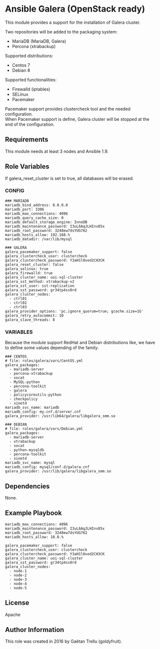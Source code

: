 # Ansible Galera (OpenStack ready)
This module provides a support for the installation of Galera cluster.

Two repositories will be added to the packaging system:
- MariaDB (MariaDB, Galera)
- Percona (xtrabackup)

Supported distributions:
- Centos 7
- Debian 8

Supported functionalities:
- Firewalld (iptables)
- SELinux
- Pacemaker

Pacemaker support provides clustercheck tool and the needed configuration.  
When Pacemaker support is define, Galera cluster will be stopped at the end of the configuration.

## Requirements
This module needs at least 3 nodes and Ansible 1.9.

## Role Variables
If galera_reset_cluster is set to true, all databases will be erased.

### CONFIG
```
### MARIADB
mariadb_bind_address: 0.0.0.0
mariadb_port: 3306
mariadb_max_connections: 4096
mariadb_query_cache_size: 0
mariadb_default_storage_engine: InnoDB
mariadb_maintenance_password: I3uL6AqJLHInv85x
mariadb_root_password: 3248ew7dsYUG762
mariadb_hosts_allow: 192.168.%
mariadb_datadir: /var/lib/mysql

### GALERA
galera_pacemaker_support: false
galera_clustercheck_user: clustercheck
galera_clustercheck_password: Y3aH1l0ved2CH3CK
galera_reset_cluster: false
galera_selinux: true
galera_firewalld: true
galera_cluster_name: uoi-sql-cluster
galera_sst_method: xtrabackup-v2
galera_sst_user: sst-replication
galera_sst_password: gr34tp4ss0rd
galera_cluster_nodes:
  - ctrl01
  - ctrl02
  - ctrl03
galera_provider_options: 'pc.ignore_quorum=true; gcache.size=1G'
galera_retry_autocommit: 10
galera_slave_threads: 8
```

### VARIABLES
Because the module support RedHat and Debian distributions like, we have to define some values depending of the family.
```
### CENTOS
# file: roles/galera/vars/CentOS.yml
galera_packages:
  - mariadb-server
  - percona-xtrabackup
  - socat
  - MySQL-python
  - percona-toolkit
  - galera
  - policycoreutils-python
  - checkpolicy
  - xinetd
mariadb_svc_name: mariadb
mariadb_config: my.cnf.d/server.cnf
galera_provider: /usr/lib64/galera/libgalera_smm.so
```
```
### DEBIAN
# file: roles/galera/vars/Debian.yml
galera_packages:
  - mariadb-server
  - xtrabackup
  - socat
  - python-mysqldb
  - percona-toolkit
  - xinetd
mariadb_svc_name: mysql
mariadb_config: mysql/conf.d/galera.cnf
galera_provider: /usr/lib/galera/libgalera_smm.so
```

## Dependencies
None.

## Example Playbook
```
mariadb_max_connections: 4096
mariadb_maintenance_password: I3uL6AqJLHInv85x
mariadb_root_password: 3248ew7dsYUG762
mariadb_hosts_allow: 10.0.%

galera_pacemaker_support: false
galera_clustercheck_user: clustercheck
galera_clustercheck_password: Y3aH1l0ved2CH3CK
galera_cluster_name: uoi-sql-cluster
galera_sst_password: gr34tp4ss0rd
galera_cluster_nodes:
  - node-1
  - node-2
  - node-3
  - node-4
  - node-5
```

## License
Apache

## Author Information
This role was created in 2016 by Gaëtan Trellu (goldyfruit).
